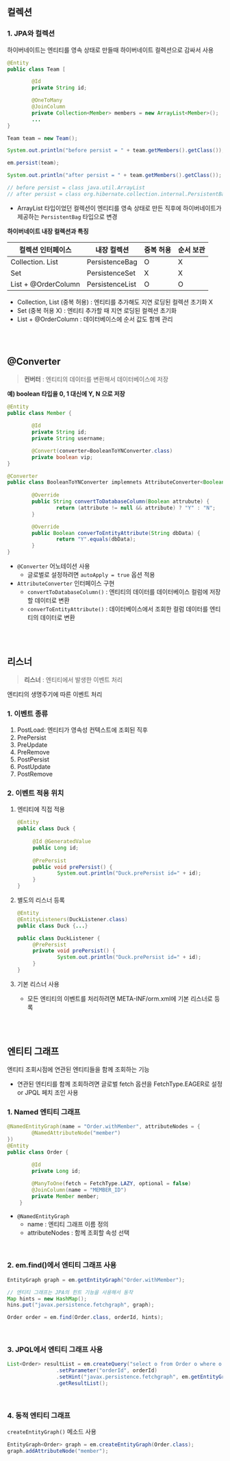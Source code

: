 ## 컬렉션

### 1. JPA와 컬렉션

하이버네이트는 엔티티를 영속 상태로 만들때 하이버네이트 컬렉션으로 감싸서 사용

```java
@Entity
public class Team [

		@Id
		private String id;

		@OneToMany
		@JoinColumn
		private Collection<Member> members = new ArrayList<Member>();
		...
}
```

```java
Team team = new Team();

System.out.println("before persist = " + team.getMembers().getClass());

em.persist(team);

System.out.println("after persist = " + team.getMembers().getClass());

// before persist = class java.util.ArrayList
// after persist = class org.hibernate.collection.internal.PersistentBag
```

- ArrayList 타입이었던 컬렉션이 엔티티를 영속 상태로 만든 직후에 하이버네이트가 제공하는 `PersistentBag` 타입으로 변경

**하이버네이트 내장 컬렉션과 특징**

| 컬렉션 인터페이스   | 내장 컬렉션     | 중복 허용 | 순서 보관 |
| ------------------- | --------------- | --------- | --------- |
| Collection. List    | PersistenceBag  | O         | X         |
| Set                 | PersistenceSet  | X         | X         |
| List + @OrderColumn | PersistenceList | O         | O         |

- Collection, List (중복 허용) : 엔티티를 추가해도 지연 로딩된 컬렉션 초기화 X
- Set (중복 허용 X) : 엔티티 추가할 때 지연 로딩된 컬렉션 초기화
- List + @OrderColumn : 데이터베이스에 순서 값도 함께 관리

<br>
<br>

## @Converter

> **컨버터** : 엔티티의 데이터를 변환해서 데이터베이스에 저장  

**예) boolean 타입을 0, 1 대신에 Y, N 으로 저장**

```java
@Entity
public class Member {
		
		@Id
		private String id;
		private String username;

		@Convert(converter=BooleanToYNConverter.class)
		private boolean vip;
}
```

```java
@Converter
public class BooleanToYNConverter implemnets AttributeConverter<Boolean, String> {
		
		@Override
		public String convertToDatabaseColumn(Boolean attrubute) {
				return (attribute != null && attribute) ? "Y" : "N";
		}

		@Override
		public Boolean converToEntityAttribute(String dbData) {
				return "Y".equals(dbData);
		}
}
```

- `@Converter` 어노테이션 사용
  - 글로벌로 설정하려면 `autoApply = true` 옵션 적용
- `AttributeConverter` 인터페이스 구현
  - `convertToDatabaseColumn()` : 엔티티의 데이터를 데이터베이스 컬럼에 저장할 데이터로 변환
  - `converToEntityAttribute()` : 데이터베이스에서 조회한 컬럼 데이터를 엔티티의 데이터로 변환

<br>
<br>

## 리스너

>   **리스너** : 엔티티에서 발생한 이벤트 처리  

엔티티의 생명주기에 따른 이벤트 처리

### 1. 이벤트 종류

1. PostLoad: 엔티티가 영속성 컨텍스트에 조회된 직후
2. PrePersist
3. PreUpdate
4. PreRemove
5. PostPersist
6. PostUpdate
7. PostRemove

### 2. 이벤트 적용 위치

1. 엔티티에 직접 적용

   ```java
   @Entity 
   public class Duck {
   		
   		@Id @GeneratedValue
   		public Long id;
   	
   		@PrePersist
   		public void prePersist() {
   				System.out.println("Duck.prePersist id=" + id);
   		}
   }
   ```

2. 별도의 리스너 등록

   ```java
   @Entity
   @EntityListeners(DuckListener.class)
   public class Duck {...}
   
   public class DuckListener {
   		@PrePersist
   		private void prePersist() {
   				System.out.println("Duck.prePersist id=" + id);
   		}
   }
   ```

3. 기본 리스너 사용

   - 모든 엔티티의 이벤트를 처리하려면 META-INF/orm.xml에 기본 리스너로 등록

<br>
<br>

## 엔티티 그래프
엔티티 조회시점에 연관된 엔티티들을 함께 조회하는 기능

- 연관된 엔티티를 함께 조회하려면 글로벌 fetch 옵션을 FetchType.EAGER로 설정 or JPQL 페치 조인 사용

### 1. Named 엔티티 그래프

```java
@NamedEntityGraph(name = "Order.withMember", attributeNodes = {
		@NamedAttributeNode("member")
})
@Entity
public class Order {
		
		@Id 
		private Long id;

		@ManyToOne(fetch = FetchType.LAZY, optional = false)
		@JoinColumn(name = "MEMBER_ID")
		private Member member;
	}		
```

- `@NamedEntityGraph`
  - name : 엔티티 그래프 이름 정의
  - attributeNodes : 함께 조회할 속성 선택

<br>

### 2. em.find()에서 엔티티 그래프 사용

```java
EntityGraph graph = em.getEntityGraph("Order.withMember");

// 엔티티 그래프는 JPA의 힌트 기능을 사용해서 동작
Map hints = new HashMap();
hins.put("javax.persistence.fetchgraph", graph);

Order order = em.find(Order.class, orderId, hints);
```
<br>

### 3. JPQL에서 엔티티 그래프 사용

```java
List<Order> resultList = em.createQuery("select o from Order o where o.id = :orderId", Order.class)
				.setParameter("orderId", orderId)
				.setHint("javax.persistence.fetchgraph", em.getEntityGraph("Order.withAll"))
				.getResultList();				
```

<br>

### 4. 동적 엔티티 그래프

`createEntityGraph()` 메소드 사용

```java
EntityGraph<Order> graph = em.createEntityGraph(Order.class);
graph.addAttributeNode("member");
```


